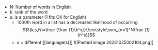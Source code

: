 - N: Number of words in English
- k: rank of the word
- s: is a parameter (1 fits OK for English)
	- 1000th word in a list has a decreased likelihood of occurring$$f(k;s,N)=\frac {\frac {1}{k^s}}{\textstyle\sum_{n=1}^N\frac {1}{n^s}}$$
	- s = different [[language(s)]]
![[Pasted image 20231025002104.png]]
